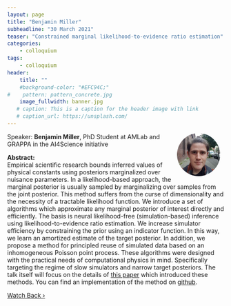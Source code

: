 ```yaml
---
layout: page
title: "Benjamin Miller"
subheadline: "30 March 2021"
teaser: "Constrained marginal likelihood-to-evidence ratio estimation"
categories:
    - colloquium
tags:
    - colloquium
header:
    title: ""
    #background-color: "#EFC94C;"
#    pattern: pattern_concrete.jpg
    image_fullwidth: banner.jpg
   # caption: This is a caption for the header image with link
   # caption_url: https://unsplash.com/
---
```


 <img src="../../people/BenjaminMiller.jpg"
     alt="benjaminmiller"
     width="100"
     style="float: right; margin-right: 10px; border-radius:50%;" />

Speaker: **Benjamin Miller**, PhD Student at AMLab and GRAPPA in the AI4Science initiative

**Abstract:** <br/>
Empirical scientific research bounds inferred values of physical constants using posteriors marginalized over nuisance parameters. In a likelihood-based approach, the marginal posterior is usually sampled by marginalizing over samples from the joint posterior. This method suffers from the curse of dimensionality and the necessity of a tractable likelihood function. We introduce a set of algorithms which approximate any marginal posterior of interest directly and efficiently. The basis is neural likelihood-free (simulation-based) inference using likelihood-to-evidence ratio estimation. We increase simulator efficiency by constraining the prior using an indicator function. In this way, we learn an amortized estimate of the target posterior. In addition, we propose a method for principled reuse of simulated data based on an inhomogeneous Poisson point process. These algorithms were designed with the practical needs of computational physics in mind. Specifically targeting the regime of slow simulators and narrow target posteriors.
The talk itself will focus on the details of [this paper][4] which introduced these methods. You can find an implementation of the method on [github][3].

<a class="radius button small" href="https://drive.google.com/file/d/1UCiUV0Efi3mfZJTCe9y2yJVnzZZ4SsUP/view?usp=sharing">Watch Back ›</a>

[1]: https://bereau.group/
[2]: /blog/
[9]: /contact/
[3]:https://github.com/undark-lab/swyft
[4]:https://arxiv.org/abs/2011.13951
[5]:http://www.mathben.com/
